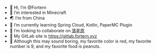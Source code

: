 - 👋 Hi, I’m @Fortern
- 💞️ I’m interested in Minecraft
- 🌏 I’m from China
- 🌱 I’m currently learning Spring Cloud, Kotlin, PaperMC Plugin
- 🌠 I’m looking to collaborate on [落星原](https://www.luoxingyuan.com)
- 🌈 My GitLab site is https://gitlab.fortern.xyz
- 🍬 Although this may sound boring, my favorite color is red, my favorite number is 9, and my favorite food is peanuts.

<!---
- 📫 How to reach me ...
--->

<!---
Fortern/Fortern is a ✨ special ✨ repository because its `README.md` (this file) appears on your GitHub profile.
You can click the Preview link to take a look at your changes.
--->
